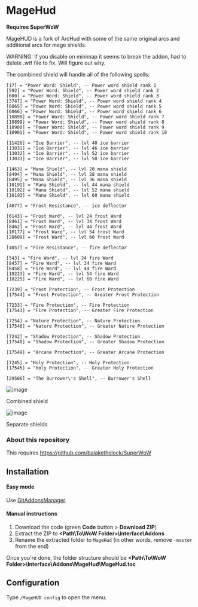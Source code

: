 # MageHud

<b>Requires SuperWoW</b>

MageHUD is a fork of ArcHud with some of the same original arcs and additional arcs for mage shields.

WARNING: If you disable on minimap it seems to break the addon, had to delete .wtf file to fix.  Will figure out why.

The combined shield will handle all of the following spells:
```
[17] = "Power Word: Shield", -- Power word shield rank 1
[592] = "Power Word: Shield", -- Power word shield rank 2
[600] = "Power Word: Shield", -- Power word shield rank 3
[3747] = "Power Word: Shield", -- Power word shield rank 4
[6065] = "Power Word: Shield", -- Power word shield rank 5
[6066] = "Power Word: Shield", -- Power word shield rank 6
[10898] = "Power Word: Shield", -- Power word shield rank 7
[10899] = "Power Word: Shield", -- Power word shield rank 8
[10900] = "Power Word: Shield", -- Power word shield rank 9
[10901] = "Power Word: Shield", -- Power word shield rank 10
	
[11426] = "Ice Barrier", -- lvl 40 ice barrier
[13031] = "Ice Barrier", -- lvl 46 ice barrier
[13032] = "Ice Barrier", -- lvl 52 ice barrier
[13033] = "Ice Barrier", -- lvl 58 ice barrier

[1463] = "Mana Shield", -- lvl 20 mana shield
[8494] = "Mana Shield", -- lvl 28 mana shield
[8495] = "Mana Shield", -- lvl 36 mana shield
[10191] = "Mana Shield", -- lvl 44 mana shield
[10192] = "Mana Shield", -- lvl 52 mana shield
[10193] = "Mana Shield", -- lvl 60 mana shield

[4077] = "Frost Resistance", -- ice deflector

[6143] = "Frost Ward", -- lvl 24 frost Ward
[8461] = "Frost Ward", -- lvl 34 frost Ward
[8462] = "Frost Ward", -- lvl 44 frost Ward
[10177] = "Frost Ward", -- lvl 54 frost Ward
[28609] = "Frost Ward", -- lvl 60 frost Ward

[4057] = "Fire Resistance", -- fire deflector

[543] = "Fire Ward", -- lvl 24 fire Ward
[8457] = "Fire Ward", -- lvl 34 fire Ward
[8458] = "Fire Ward", -- lvl 44 fire Ward
[10223] = "Fire Ward", -- lvl 54 fire Ward
[10225] = "Fire Ward", -- lvl 60 fire Ward

[7239] = "Frost Protection", -- Frost Protection
[17544] = "Frost Protection", -- Greater Frost Protection

[7233] = "Fire Protection", -- Fire Protection
[17543] = "Fire Protection", -- Greater Fire Protection

[7254] = "Nature Protection", -- Nature Protection
[17546] = "Nature Protection", -- Greater Nature Protection

[7242] = "Shadow Protection", -- Shadow Protection
[17548] = "Shadow Protection", -- Greater Shadow Protection

[17549] = "Arcane Protection", -- Greater Arcane Protection

[7245] = "Holy Protection", -- Holy Protection
[17545] = "Holy Protection", -- Greater Holy Protection

[29506] = "The Burrower\'s Shell", -- Burrower's Shell
```
![image](https://github.com/pepopo978/MageHud/assets/149287158/26e8a3a4-3c69-4c33-835c-f460e1019430)

Combined shield

![image](https://github.com/pepopo978/MageHud/assets/149287158/06d336c8-6fc7-4398-a7dc-c47c4ee5b665)

Separate shields

### About this repository

This requires https://github.com/balakethelock/SuperWoW

## Installation

#### Easy mode

Use [GitAddonsManager](https://woblight.gitlab.io/overview/gitaddonsmanager/).

#### Manual instructions

1. Download the code (green **Code** button > **Download ZIP**)
2. Extract the ZIP to **<Path\To\WoW Folder>\Interface\Addons**
3. Rename the extracted folder to `MageHud` (in other words, remove `-master` from the end)

Once you're done, the folder structure should be **<Path\To\WoW Folder>\Interface\Addons\MageHud\MageHud.toc**

## Configuration

Type `/MageHUD config` to open the menu.
